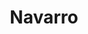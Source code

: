 ---
layout: gallery
title: Navarro
authors: Dave McDowell
game: 'Firearms: Source'
year: 2014
media:
  - 
    title: Image 1
    # image, video, cubemap, 3d
    type: image
    thumbnail: https://picsum.photos/445/296?random=11 
    thumbnail_alt: Image 1
    src:
    alt:
    description: >-
      An image generated from lorem picsum for testing.
  - 
    title: Image 2
    # image, video, cubemap, 3d
    type: image
    thumbnail: https://picsum.photos/445/296?random=12 
    thumbnail_alt: Image 2
    src:
    alt:
    description: >-
      An image generated from lorem picsum for testing.
---